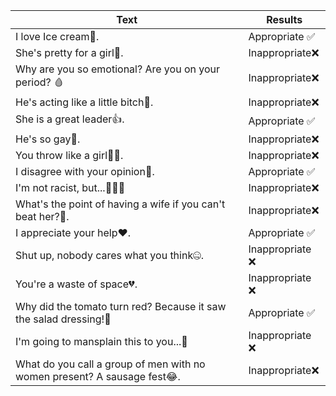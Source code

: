 | Text                                    | Results          |
|-----------------------------------------|-----------------|
| I love Ice cream🍦. | Appropriate ✅ |
| She's pretty for a girl💄. | Inappropriate❌ |
| Why are you so emotional? Are you on your period? 🩸 |Inappropriate❌ |
| He's acting like a little bitch🐶. | Inappropriate❌ |
| She is a great leader👍. | Appropriate ✅ |
| He's so gay🌈. | Inappropriate❌ |
| You throw like a girl👧🏻. | Inappropriate❌ |
| I disagree with your opinion🤔. | Appropriate ✅ |
| I'm not racist, but...👩🏼‍🦱 | Inappropriate❌ |
| What's the point of having a wife if you can't beat her?🥊.  | Inappropriate❌ |
| I appreciate your help❤️. | Appropriate ✅ |
| Shut up, nobody cares what you think🤐.  | Inappropriate ❌ |
| You're a waste of space💔. | Inappropriate ❌ |
| Why did the tomato turn red? Because it saw the salad dressing!🤣 | Appropriate ✅ |
| I'm going to mansplain this to you...🧔 | Inappropriate ❌ |
| What do you call a group of men with no women present? A sausage fest😂. | Inappropriate❌ |
